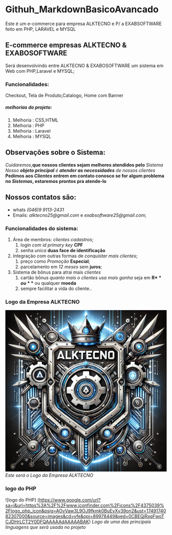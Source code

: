 # Githuh_MarkdownBasicoAvancado
Este é um e-commerce para empresa ALKTECNO e P/ a EXABSOFTWARE feito em PHP, LARAVEL  e MYSQL
## E-commerce empresas ALKTECNO & EXABOSOFTWARE 
 Será desenvolvindo entre ALKTECNO & EXABOSOFTWARE um sistema em Web com PHP,Laravel e MYSQL;
###  Funcionalidades:
 Checkout, Tela de Produto,Catalogo, Home com Banner 
 ##### melhorias do projeto:
  1. Melhoria : CSS,HTML 
  2. Melhoria : PHP
  3. Melhoria : Laravel
  4. Melhoria : MYSQL
  
  ## Observações sobre o Sistema:
   *Cuidaremos*,**que nossos clientes sejam melhores atendidos pelo** *Sistema*
   _Nosso __objeto principal__ é **atender as necessidades** de nossos clientes_
   **Pedimos aos _Clientes_ entrem em contato conosco se for algum problema no _Sistemas_, estaremos prontos pra atende-lo**
## Nossos contatos são:
  * whats _(046)9 9113-2431_
  * Emails:  _alktecno25@gmail.com_ e _exabsoftware25@gmail.com_;
### Funcionalidades do sistema:
1. Área de membros: _clientes cadastros_;
    1. login _com id primary key_ **CPF**
    2. senha  _unica_ **duas face de identificação** 
2. Integração com outras formas de _conquistar mais clientes_;
    1. preço como _Promoção_ **Especial**;
    2. parcelamento em _12 meses_ sem **juros**; 
3. Sistema de bônus para atrai mais _clientes_ 
    1. cartão bônus _quanto mais o clientes usa mais ganha_ seja em **R$**  ou **$** ou qualquer **moeda**
    2. sempre facilitar a vida do cliente..
### Logo da Empresa ALKTECNO 
![logo ALKTECNO](img/LogoALKTECNO.png)
  *Este será o Logo da Empresa ALKTECNO*
### logo do PHP
![logo do PHP] (https://www.google.com/url?sa=i&url=https%3A%2F%2Fwww.iconfinder.com%2Ficons%2F4375039%2Flogo_php_icon&psig=AOvVaw3L9OJ9fkmk0BuEvXv39on2&ust=1749174082307000&source=images&cd=vfe&opi=89978449&ved=0CBEQjRxqFwoTCJDHrLCT2Y0DFQAAAAAdAAAAABAK)
*Logo de uma das principais linguagens que será usada no projeto*
